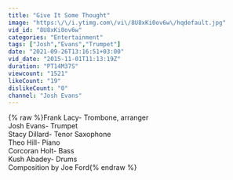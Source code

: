 ```yaml
---
title: "Give It Some Thought"
image: "https:\/\/i.ytimg.com\/vi\/8U8xKi0ov6w\/hqdefault.jpg"
vid_id: "8U8xKi0ov6w"
categories: "Entertainment"
tags: ["Josh","Evans","Trumpet"]
date: "2021-09-26T13:16:51+03:00"
vid_date: "2015-11-01T11:13:19Z"
duration: "PT14M37S"
viewcount: "1521"
likeCount: "19"
dislikeCount: "0"
channel: "Josh Evans"
---
```

{% raw %}Frank Lacy- Trombone, arranger<br />Josh Evans- Trumpet<br />Stacy Dillard- Tenor Saxophone<br />Theo Hill- Piano<br />Corcoran Holt- Bass<br />Kush Abadey- Drums<br />Composition by Joe Ford{% endraw %}
